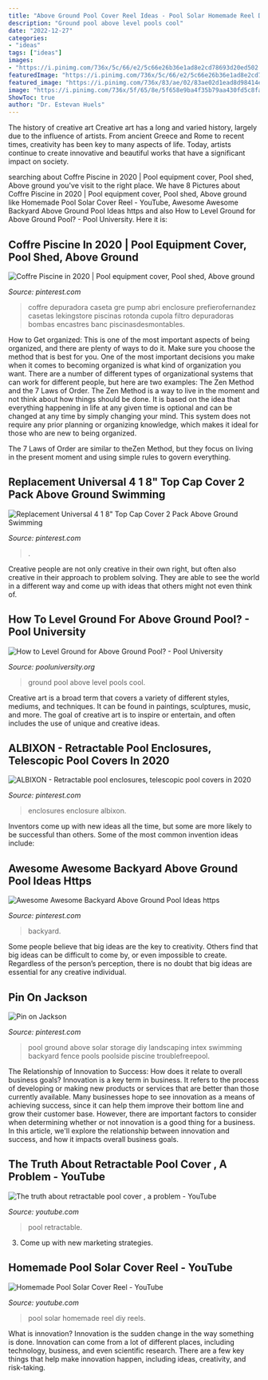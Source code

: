 ```yaml
---
title: "Above Ground Pool Cover Reel Ideas - Pool Solar Homemade Reel Diy Reels"
description: "Ground pool above level pools cool"
date: "2022-12-27"
categories:
- "ideas"
tags: ["ideas"]
images:
- "https://i.pinimg.com/736x/5c/66/e2/5c66e26b36e1ad8e2cd78693d20ed502.jpg"
featuredImage: "https://i.pinimg.com/736x/5c/66/e2/5c66e26b36e1ad8e2cd78693d20ed502.jpg"
featured_image: "https://i.pinimg.com/736x/83/ae/02/83ae02d1ead8d98414ef3f950287db31.jpg"
image: "https://i.pinimg.com/736x/5f/65/8e/5f658e9ba4f35b79aa430fd5c8fa744a--above-ground-swimming-pools-cap-dagde.jpg"
ShowToc: true
author: "Dr. Estevan Huels"
---
```



The history of creative art
Creative art has a long and varied history, largely due to the influence of artists. From ancient Greece and Rome to recent times, creativity has been key to many aspects of life. Today, artists continue to create innovative and beautiful works that have a significant impact on society.

	

		
searching about Coffre Piscine in 2020 | Pool equipment cover, Pool shed, Above ground you've visit to the right place. We have 8 Pictures about Coffre Piscine in 2020 | Pool equipment cover, Pool shed, Above ground like Homemade Pool Solar Cover Reel - YouTube, Awesome Awesome Backyard Above Ground Pool Ideas https and also How to Level Ground for Above Ground Pool? - Pool University. Here it is:
		
    
## Coffre Piscine In 2020 | Pool Equipment Cover, Pool Shed, Above Ground

<img loading=lazy src="https://i.pinimg.com/736x/4a/8f/de/4a8fdeaa87efd3504faddda1243c1aff.jpg" onerror="this.onerror=null;this.src='https://tse2.mm.bing.net/th?id=OIP.ZsT7e8HulK76GYKJFggoZQHaHa&amp;pid=15.1';" alt="Coffre Piscine in 2020 | Pool equipment cover, Pool shed, Above ground">

_Source: pinterest.com_

>coffre depuradora caseta gre pump abri enclosure prefierofernandez casetas lekingstore piscinas rotonda cupola filtro depuradoras bombas encastres banc piscinasdesmontables. 

	

How to Get organized: This is one of the most important aspects of being organized, and there are plenty of ways to do it. Make sure you choose the method that is best for you.
One of the most important decisions you make when it comes to becoming organized is what kind of organization you want. There are a number of different types of organizational systems that can work for different people, but here are two examples: The Zen Method and the 7 Laws of Order.
The Zen Method is a way to live in the moment and not think about how things should be done. It is based on the idea that everything happening in life at any given time is optional and can be changed at any time by simply changing your mind. This system does not require any prior planning or organizing knowledge, which makes it ideal for those who are new to being organized.

The 7 Laws of Order are similar to theZen Method, but they focus on living in the present moment and using simple rules to govern everything.

    
## Replacement Universal 4 1 8&quot; Top Cap Cover 2 Pack Above Ground Swimming

<img loading=lazy src="https://i.pinimg.com/736x/5f/65/8e/5f658e9ba4f35b79aa430fd5c8fa744a--above-ground-swimming-pools-cap-dagde.jpg" onerror="this.onerror=null;this.src='https://tse2.mm.bing.net/th?id=OIP.ItbCJ9JGiWeN1u-ovWSCwAHaKM&amp;pid=15.1';" alt="Replacement Universal 4 1 8&quot; Top Cap Cover 2 Pack Above Ground Swimming">

_Source: pinterest.com_

>. 

	

Creative people are not only creative in their own right, but often also creative in their approach to problem solving. They are able to see the world in a different way and come up with ideas that others might not even think of.

    
## How To Level Ground For Above Ground Pool? - Pool University

<img loading=lazy src="http://pooluniversity.org/wp-content/uploads/2015/08/above-ground-pool.jpg" onerror="this.onerror=null;this.src='https://tse2.mm.bing.net/th?id=OIP.J5pF76S7teWGaeI9TmzIoQHaFj&amp;pid=15.1';" alt="How to Level Ground for Above Ground Pool? - Pool University">

_Source: pooluniversity.org_

>ground pool above level pools cool. 

	

Creative art is a broad term that covers a variety of different styles, mediums, and techniques. It can be found in paintings, sculptures, music, and more. The goal of creative art is to inspire or entertain, and often includes the use of unique and creative ideas.

    
## ALBIXON - Retractable Pool Enclosures, Telescopic Pool Covers In 2020

<img loading=lazy src="https://i.pinimg.com/736x/5c/66/e2/5c66e26b36e1ad8e2cd78693d20ed502.jpg" onerror="this.onerror=null;this.src='https://tse3.mm.bing.net/th?id=OIP.wR7zIT-6nspg6ZAiwH1HhwHaC4&amp;pid=15.1';" alt="ALBIXON - Retractable pool enclosures, telescopic pool covers in 2020">

_Source: pinterest.com_

>enclosures enclosure albixon. 

	

Inventors come up with new ideas all the time, but some are more likely to be successful than others. Some of the most common invention ideas include:

    
## Awesome Awesome Backyard Above Ground Pool Ideas Https

<img loading=lazy src="https://i.pinimg.com/736x/83/ae/02/83ae02d1ead8d98414ef3f950287db31.jpg" onerror="this.onerror=null;this.src='https://tse2.mm.bing.net/th?id=OIP.LR5TRuo78G5X8twrD8ZcWwHaJ4&amp;pid=15.1';" alt="Awesome Awesome Backyard Above Ground Pool Ideas https">

_Source: pinterest.com_

>backyard. 

	

Some people believe that big ideas are the key to creativity. Others find that big ideas can be difficult to come by, or even impossible to create. Regardless of the person’s perception, there is no doubt that big ideas are essential for any creative individual.

    
## Pin On Jackson

<img loading=lazy src="https://i.pinimg.com/736x/b7/46/9f/b7469fe14778205232429f27d70a42b2--pool-storage-free-pool.jpg" onerror="this.onerror=null;this.src='https://tse3.mm.bing.net/th?id=OIP.nJWVk8p82QDu0cnNM3bZUQHaFj&amp;pid=15.1';" alt="Pin on Jackson">

_Source: pinterest.com_

>pool ground above solar storage diy landscaping intex swimming backyard fence pools poolside piscine troublefreepool. 

	

The Relationship of Innovation to Success: How does it relate to overall business goals?
Innovation is a key term in business. It refers to the process of developing or making new products or services that are better than those currently available. Many businesses hope to see innovation as a means of achieving success, since it can help them improve their bottom line and grow their customer base. However, there are important factors to consider when determining whether or not innovation is a good thing for a business. In this article, we'll explore the relationship between innovation and success, and how it impacts overall business goals.

    
## The Truth About Retractable Pool Cover , A Problem - YouTube

<img loading=lazy src="https://i.ytimg.com/vi/lxCKXZ5bwXI/maxresdefault.jpg" onerror="this.onerror=null;this.src='https://tse2.mm.bing.net/th?id=OIP.MJ9x2icfmY7Qr5xAe-imyAHaEK&amp;pid=15.1';" alt="The truth about retractable pool cover , a problem - YouTube">

_Source: youtube.com_

>pool retractable. 

	

3. Come up with new marketing strategies.

    
## Homemade Pool Solar Cover Reel - YouTube

<img loading=lazy src="http://i.ytimg.com/vi/6glxVecEKqg/maxresdefault.jpg" onerror="this.onerror=null;this.src='https://tse3.mm.bing.net/th?id=OIP.tcihS_aM-vREBbOaEDUWpgHaEK&amp;pid=15.1';" alt="Homemade Pool Solar Cover Reel - YouTube">

_Source: youtube.com_

>pool solar homemade reel diy reels. 

	

What is innovation?
Innovation is the sudden change in the way something is done. Innovation can come from a lot of different places, including technology, business, and even scientific research. There are a few key things that help make innovation happen, including ideas, creativity, and risk-taking.

